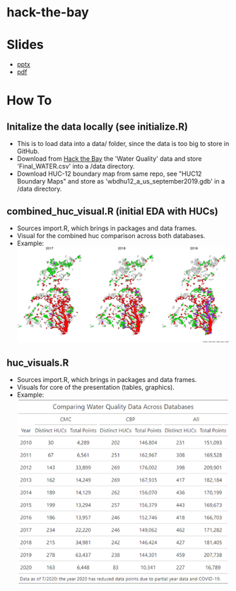 # hack-the-bay

# Slides
- [pptx](HackTheBay_Slides.pptx)
- [pdf](HackTheBay_Slides.pdf)

# How To

## Initalize the data locally (see initialize.R)
- This is to load data into a data/ folder, since the data is too big to store in GitHub.
- Download from [Hack the Bay](https://github.com/Hack-the-Bay/hack-the-bay) the 'Water Quality' data and store 'Final_WATER.csv' into a /data directory.
- Download HUC-12 boundary map from same repo, see "HUC12 Boundary Maps" and store as 'wbdhu12_a_us_september2019.gdb' in a /data directory.

## combined_huc_visual.R (initial EDA with HUCs)
- Sources import.R, which brings in packages and data frames.
- Visual for the combined huc comparison across both databases.
- Example:<br/>
![Combined HUC Visual](/images/combined_huc_visual.png)

## huc_visuals.R
- Sources import.R, which brings in packages and data frames.
- Visuals for core of the presentation (tables, graphics).
- Example:<br/>
![table graphic](/images/table_graphic.png)